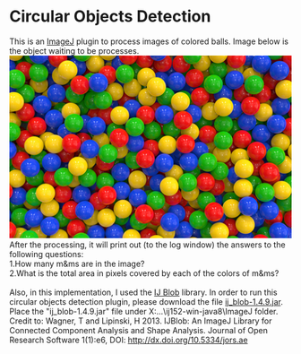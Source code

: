 # Circular Objects Detection
This is an [ImageJ](https://imagej.nih.gov/ij/) plugin to process images of colored balls. Image below is the object waiting to be processes. ![colored_balls](https://github.com/zheliu422/Circular-Objects-Detection/blob/master/count_and_area/colored_balls.png) 
After the processing, it will print out (to the log window) the answers to the following questions:<br />
1.How many m&ms are in the image? <br />
2.What is the total area in pixels covered by each of the colors of m&ms?<br />
<br />Also, in this implementation, I used the [IJ Blob](https://imagej.net/IJ_Blob) library. In order to run this circular objects detection plugin, please download the file [ij_blob-1.4.9.jar](https://github.com/thorstenwagner/ij-blob/releases/tag/v1.4.9-2). Place the "ij_blob-1.4.9.jar" file under X:\...\ij152-win-java8\ImageJ folder.
<br />Credit to: Wagner, T and Lipinski, H 2013. IJBlob: An ImageJ Library for Connected Component Analysis and Shape Analysis. Journal of Open Research Software 1(1):e6, DOI: http://dx.doi.org/10.5334/jors.ae
